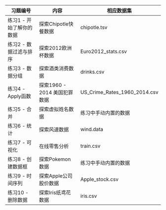 | 习题编号 | 内容 |	相应数据集 |
| ----- | ---- | -----|
练习1 - 开始了解你的数据|	 探索Chipotle快餐数据|	chipotle.tsv
练习2 - 数据过滤与排序|	探索2012欧洲杯数据|	Euro2012_stats.csv
练习3 - 数据分组|	探索酒类消费数据|	drinks.csv
练习4 - Apply函数|  探索1960 - 2014 美国犯罪数据	|US_Crime_Rates_1960_2014.csv
练习5 - 合并	|探索虚拟姓名数据|	练习中手动内置的数据
练习6 - 统计	|探索风速数据|	wind.data
练习7 - 可视化|	在线零售分析|	train.csv
练习8 - 创建数据框|	探索Pokemon数据|	练习中手动内置的数据
练习9 - 时间序列|	探索Apple公司股价数据|	Apple_stock.csv
练习10 - 删除数据|	探索Iris纸鸢花数据|	iris.csv